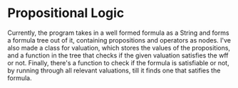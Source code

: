 # Propositional Logic
Currently, the program takes in a well formed formula as a String and forms a formula tree out of it, containing propositions and operators as nodes.
I've also made a class for valuation, which stores the values of the propositions, and a function in the tree that checks if the given valuation satisfies the wff or not.
Finally, there's a function to check if the formula is satisfiable or not, by running through all relevant valuations, till it finds one that satifies the formula.

